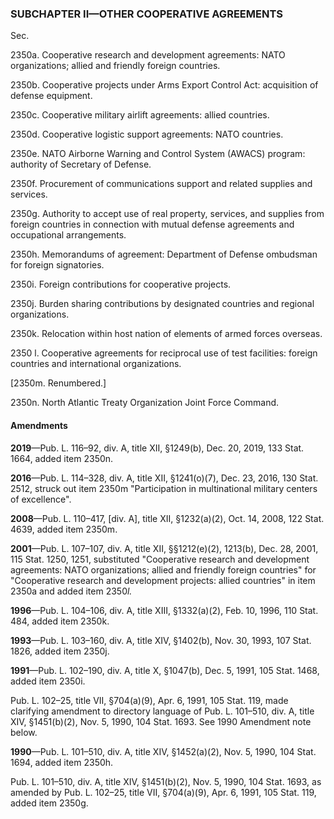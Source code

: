 ### SUBCHAPTER II—OTHER COOPERATIVE AGREEMENTS ###

Sec.

2350a. Cooperative research and development agreements: NATO organizations; allied and friendly foreign countries.

2350b. Cooperative projects under Arms Export Control Act: acquisition of defense equipment.

2350c. Cooperative military airlift agreements: allied countries.

2350d. Cooperative logistic support agreements: NATO countries.

2350e. NATO Airborne Warning and Control System (AWACS) program: authority of Secretary of Defense.

2350f. Procurement of communications support and related supplies and services.

2350g. Authority to accept use of real property, services, and supplies from foreign countries in connection with mutual defense agreements and occupational arrangements.

2350h. Memorandums of agreement: Department of Defense ombudsman for foreign signatories.

2350i. Foreign contributions for cooperative projects.

2350j. Burden sharing contributions by designated countries and regional organizations.

2350k. Relocation within host nation of elements of armed forces overseas.

2350 l. Cooperative agreements for reciprocal use of test facilities: foreign countries and international organizations.

[2350m. Renumbered.]

2350n. North Atlantic Treaty Organization Joint Force Command.

#### Amendments ####

**2019**—Pub. L. 116–92, div. A, title XII, §1249(b), Dec. 20, 2019, 133 Stat. 1664, added item 2350n.

**2016**—Pub. L. 114–328, div. A, title XII, §1241(o)(7), Dec. 23, 2016, 130 Stat. 2512, struck out item 2350m "Participation in multinational military centers of excellence".

**2008**—Pub. L. 110–417, [div. A], title XII, §1232(a)(2), Oct. 14, 2008, 122 Stat. 4639, added item 2350m.

**2001**—Pub. L. 107–107, div. A, title XII, §§1212(e)(2), 1213(b), Dec. 28, 2001, 115 Stat. 1250, 1251, substituted "Cooperative research and development agreements: NATO organizations; allied and friendly foreign countries" for "Cooperative research and development projects: allied countries" in item 2350a and added item 2350*l.*

**1996**—Pub. L. 104–106, div. A, title XIII, §1332(a)(2), Feb. 10, 1996, 110 Stat. 484, added item 2350k.

**1993**—Pub. L. 103–160, div. A, title XIV, §1402(b), Nov. 30, 1993, 107 Stat. 1826, added item 2350j.

**1991**—Pub. L. 102–190, div. A, title X, §1047(b), Dec. 5, 1991, 105 Stat. 1468, added item 2350i.

Pub. L. 102–25, title VII, §704(a)(9), Apr. 6, 1991, 105 Stat. 119, made clarifying amendment to directory language of Pub. L. 101–510, div. A, title XIV, §1451(b)(2), Nov. 5, 1990, 104 Stat. 1693. See 1990 Amendment note below.

**1990**—Pub. L. 101–510, div. A, title XIV, §1452(a)(2), Nov. 5, 1990, 104 Stat. 1694, added item 2350h.

Pub. L. 101–510, div. A, title XIV, §1451(b)(2), Nov. 5, 1990, 104 Stat. 1693, as amended by Pub. L. 102–25, title VII, §704(a)(9), Apr. 6, 1991, 105 Stat. 119, added item 2350g.